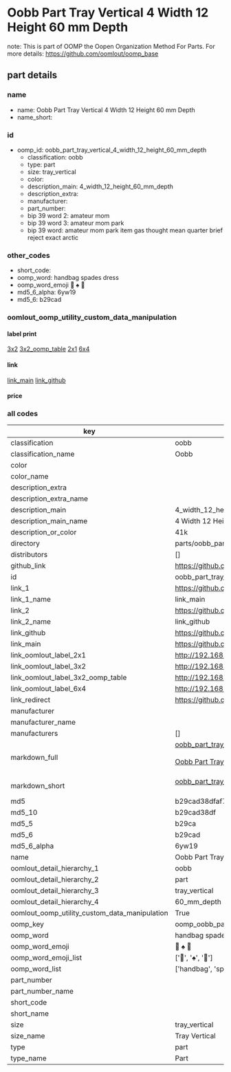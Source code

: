 # Oobb Part Tray Vertical 4 Width 12 Height 60 mm Depth  

note: This is part of OOMP the Oopen Organization Method For Parts. For more details: https://github.com/oomlout/oomp_base

##  part details
  







### name
* name: Oobb Part Tray Vertical 4 Width 12 Height 60 mm Depth
* name_short: 
### id
* oomp_id: oobb_part_tray_vertical_4_width_12_height_60_mm_depth
  * classification: oobb
  * type: part
  * size: tray_vertical
  * color: 
  * description_main: 4_width_12_height_60_mm_depth
  * description_extra: 
  * manufacturer: 
  * part_number: 
  * bip 39 word 2: amateur mom
  * bip 39 word 3: amateur mom park
  * bip 39 word: amateur mom park item gas thought mean quarter brief reject exact arctic

### other_codes
* short_code: 
* oomp_word: handbag spades dress
* oomp_word_emoji :handbag: :spades: :dress:
* md5_6_alpha: 6yw19
* md5_6: b29cad






### oomlout_oomp_utility_custom_data_manipulation
#### label print
[3x2](http://192.168.1.245:1112/?label=oomp%206yw19)
[3x2_oomp_table](http://192.168.1.108:1112/?label=oomp%206yw19)
[2x1](http://192.168.1.242:1112/?label=oomp%206yw19)
[6x4](http://192.168.1.55:1112/?label=oomp%206yw19)    

#### link

[link_main](https://github.com/oomlout/oomlout_oomp_version_1_messy/tree/main/parts/oobb_part_tray_vertical_4_width_12_height_60_mm_depth) [link_github](https://github.com/oomlout/oomlout_oomp_version_1_messy/tree/main/parts/oobb_part_tray_vertical_4_width_12_height_60_mm_depth)                             

#### price







### all codes 
| key | value |  
| --- | --- |  
| classification | oobb |  
| classification_name | Oobb |  
| color |  |  
| color_name |  |  
| description_extra |  |  
| description_extra_name |  |  
| description_main | 4_width_12_height_60_mm_depth |  
| description_main_name | 4 Width 12 Height 60 mm Depth |  
| description_or_color | 41k |  
| directory | parts/oobb_part_tray_vertical_4_width_12_height_60_mm_depth |  
| distributors | [] |  
| github_link | https://github.com/oomlout/oomlout_oomp_part_src/tree/main/parts/oobb_part_tray_vertical_4_width_12_height_60_mm_depth |  
| id | oobb_part_tray_vertical_4_width_12_height_60_mm_depth |  
| link_1 | https://github.com/oomlout/oomlout_oomp_version_1_messy/tree/main/parts/oobb_part_tray_vertical_4_width_12_height_60_mm_depth |  
| link_1_name | link_main |  
| link_2 | https://github.com/oomlout/oomlout_oomp_version_1_messy/tree/main/parts/oobb_part_tray_vertical_4_width_12_height_60_mm_depth |  
| link_2_name | link_github |  
| link_github | https://github.com/oomlout/oomlout_oomp_version_1_messy/tree/main/parts/oobb_part_tray_vertical_4_width_12_height_60_mm_depth |  
| link_main | https://github.com/oomlout/oomlout_oomp_version_1_messy/tree/main/parts/oobb_part_tray_vertical_4_width_12_height_60_mm_depth |  
| link_oomlout_label_2x1 | http://192.168.1.242:1112/?label=oomp%206yw19 |  
| link_oomlout_label_3x2 | http://192.168.1.245:1112/?label=oomp%206yw19 |  
| link_oomlout_label_3x2_oomp_table | http://192.168.1.108:1112/?label=oomp%206yw19 |  
| link_oomlout_label_6x4 | http://192.168.1.55:1112/?label=oomp%206yw19 |  
| link_redirect | https://github.com/oomlout/oomlout_oomp_version_1_messy/tree/main/parts/oobb_part_tray_vertical_4_width_12_height_60_mm_depth |  
| manufacturer |  |  
| manufacturer_name |  |  
| manufacturers | [] |  
| markdown_full | [oobb_part_tray_vertical_4_width_12_height_60_mm_depth](none)<br>[](none)<br>[Oobb Part Tray Vertical 4 Width 12 Height 60 Mm Depth](none)<br><br> |  
| markdown_short | [oobb_part_tray_vertical_4_width_12_height_60_mm_depth](none)<br><br> |  
| md5 | b29cad38dfaf713b83b0076d40a3b03d |  
| md5_10 | b29cad38df |  
| md5_5 | b29ca |  
| md5_6 | b29cad |  
| md5_6_alpha | 6yw19 |  
| name | Oobb Part Tray Vertical 4 Width 12 Height 60 mm Depth |  
| oomlout_detail_hierarchy_1 | oobb |  
| oomlout_detail_hierarchy_2 | part |  
| oomlout_detail_hierarchy_3 | tray_vertical |  
| oomlout_detail_hierarchy_4 | 60_mm_depth |  
| oomlout_oomp_utility_custom_data_manipulation | True |  
| oomp_key | oomp_oobb_part_tray_vertical_4_width_12_height_60_mm_depth |  
| oomp_word | handbag spades dress |  
| oomp_word_emoji | :handbag: :spades: :dress: |  
| oomp_word_emoji_list | [':handbag:', ':spades:', ':dress:'] |  
| oomp_word_list | ['handbag', 'spades', 'dress'] |  
| part_number |  |  
| part_number_name |  |  
| short_code |  |  
| short_name |  |  
| size | tray_vertical |  
| size_name | Tray Vertical |  
| type | part |  
| type_name | Part |  
